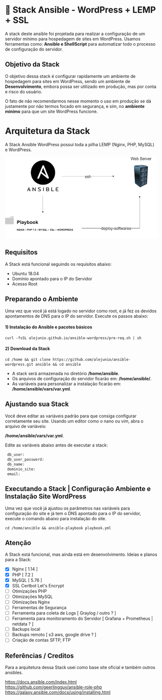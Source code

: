 # 🚀  Stack Ansible - WordPress + LEMP + SSL

A stack deste ansible foi projetada para realizar a configuração de um servidor mínimo para hospedagem de sites em WordPress. Usamos ferramentas como: **Ansible e ShellScript** para automatizar todo o processo de configuração do servidor. 


## Objetivo da Stack

O objetivo dessa stack é configurar rapidamente um ambiente de hospedagem para sites em WordPress, sendo um ambiente de **Desenvolvimento**, embora possa ser utilizado em produção, mas por conta e risco do usuário.

O fato de não recomendarmos nesse momento o uso em produção se dá justamente por não termos focado em segurança, e sim, no **ambiente mínimo** para que um site WordPress funcione.

# Arquitetura da Stack

A Stack Ansible WordPress possui toda a pilha LEMP (Nginx, PHP, MySQL) e WordPress.

![alt text](https://raw.githubusercontent.com/alejunio/ansible-wordpress/main/img/ansible-wordpress.png)


## Requisitos

A Stack está funcional seguindo os requisitos abaixo:
* Ubuntu 18.04
* Domínio apontado para o IP do Servidor
* Acesso Root


## Preparando o Ambiente

Uma vez que você já está logado no servidor como root, e já fez os devidos apontamentos de DNS para o IP do servidor. Execute os passos abaixo:
#### 1) Instalação do Ansible e pacotes básicos
```shell
curl -fsSL alejunio.github.io/ansible-wordpress/pre-req.sh | sh
```

#### 2) Download da Stack
```shell
cd /home && git clone https://github.com/alejunio/ansible-wordpress.git ansible && cd ansible
```

- A stack será armazenada no diretório **/home/ansible**.
- Os arquivos de configuração do servidor ficarão em:   **/home/ansible/**.
- As variáveis para personalizar a instalação ficarão em: **/home/ansible/vars/var.yml**.

## Ajustando sua Stack

Você deve editar as variáveis padrão para que consiga configurar corretamente seu site.
Usando um editor como o nano ou vim, abra o arquivo de variáveis:

**/home/ansible/vars/var.yml**.

Edite as variáveis abaixo antes de executar a stack:
```shell
 db_user:  
 db_user_password:
 db_name: 
 dominio_site: 
 email: 
```
## Executando a Stack | Configuração Ambiente e Instalação Site WordPress

Uma vez que você já ajustou os parâmetros nas variáveis para configuração do site e já tem o DNS apontado para o IP do servidor, execute o comando abaixo para instalação do site.
```shell
cd /home/ansible && ansible-playbook playbook.yml 
```

## Atenção
A Stack está funcional, mas ainda está em desenvolvimento. Ideias e planos para a Stack:

 - [x] Nginx [ 1.14 ]
 - [x] PHP [ 7.2 ]
 - [x] MySQL [ 5.76 ]
 - [x] SSL Certbot Let's Encrypt
 - [ ] Otimizações PHP
 - [ ] Otimizações MySQL
 - [ ] Otimizações Nginx 
 - [ ] Ferramentas de Segurança
 - [ ] Ferramenta para coleta de Logs [ Graylog / outro ? ] 
 - [ ] Ferramenta para monitoramento do Servidor   [ Grafana + Prometheus | netdata ? ]
 - [ ] Backups local 
 - [ ] Backups remoto [ s3 aws, google drive ? ]
 - [ ] Criação de contas SFTP, FTP

 ## Referências / Creditos 
Para a arquitetura dessa Stack usei como base site oficial e também outros ansibles.

https://docs.ansible.com/index.html </br>
https://github.com/geerlingguy/ansible-role-php </br>
https://galaxy.ansible.com/docs/using/installing.html